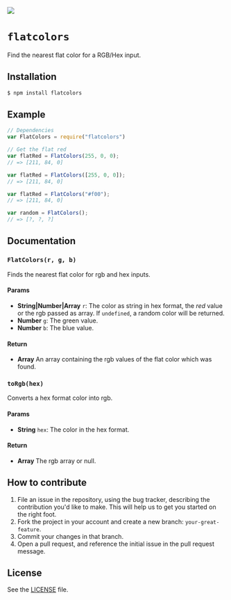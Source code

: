 ![](http://i.imgur.com/S57IeyN.png)

# `flatcolors`
Find the nearest flat color for a RGB/Hex input.

## Installation
```sh
$ npm install flatcolors
```

## Example
```js
// Dependencies
var FlatColors = require("flatcolors")

// Get the flat red
var flatRed = FlatColors(255, 0, 0);
// => [211, 84, 0]

var flatRed = FlatColors([255, 0, 0]);
// => [211, 84, 0]

var flatRed = FlatColors("#f00");
// => [211, 84, 0]

var random = FlatColors();
// => [?, ?, ?]
```



## Documentation
### `FlatColors(r, g, b)`
Finds the nearest flat color for rgb and hex inputs.

#### Params
- **String|Number|Array** `r`: The color as string in hex format, the *red* value or the rgb passed as array. If `undefined`, a random color will be returned.
- **Number** `g`: The green value.
- **Number** `b`: The blue value.

#### Return
- **Array** An array containing the rgb values of the flat color which was found.

### `toRgb(hex)`
Converts a hex format color into rgb.

#### Params
- **String** `hex`: The color in the hex format.

#### Return
- **Array** The rgb array or null.

## How to contribute
1. File an issue in the repository, using the bug tracker, describing the
   contribution you'd like to make. This will help us to get you started on the
   right foot.
2. Fork the project in your account and create a new branch:
   `your-great-feature`.
3. Commit your changes in that branch.
4. Open a pull request, and reference the initial issue in the pull request
   message.

## License
See the [LICENSE](./LICENSE) file.
